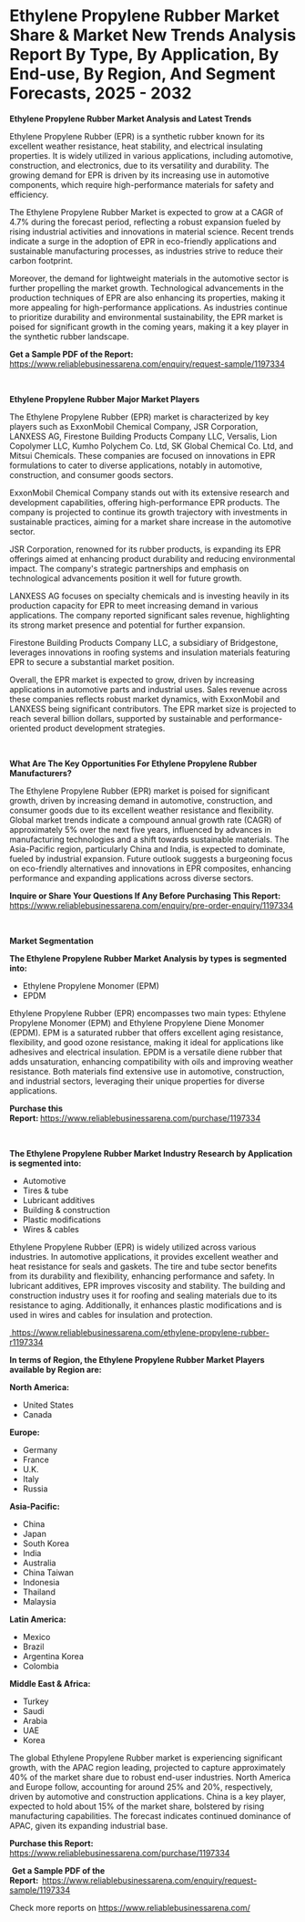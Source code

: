 <p><h1>Ethylene Propylene Rubber Market Share & Market New Trends Analysis Report By Type, By Application, By End-use, By Region, And Segment Forecasts, 2025 - 2032</h1></p><p><strong>Ethylene Propylene Rubber Market Analysis and Latest Trends</strong></p>
<p><p>Ethylene Propylene Rubber (EPR) is a synthetic rubber known for its excellent weather resistance, heat stability, and electrical insulating properties. It is widely utilized in various applications, including automotive, construction, and electronics, due to its versatility and durability. The growing demand for EPR is driven by its increasing use in automotive components, which require high-performance materials for safety and efficiency.</p><p>The Ethylene Propylene Rubber Market is expected to grow at a CAGR of 4.7% during the forecast period, reflecting a robust expansion fueled by rising industrial activities and innovations in material science. Recent trends indicate a surge in the adoption of EPR in eco-friendly applications and sustainable manufacturing processes, as industries strive to reduce their carbon footprint. </p><p>Moreover, the demand for lightweight materials in the automotive sector is further propelling the market growth. Technological advancements in the production techniques of EPR are also enhancing its properties, making it more appealing for high-performance applications. As industries continue to prioritize durability and environmental sustainability, the EPR market is poised for significant growth in the coming years, making it a key player in the synthetic rubber landscape.</p></p>
<p><strong>Get a Sample PDF of the Report:&nbsp;</strong> <a href="https://www.reliablebusinessarena.com/enquiry/request-sample/1197334?utm_campaign=2515&utm_medium=2&utm_source=Github&utm_content=ia&utm_term=01042025&utm_id=ethylene-propylene-rubber">https://www.reliablebusinessarena.com/enquiry/request-sample/1197334</a></p>
<p>&nbsp;</p>
<p><strong>Ethylene Propylene Rubber Major Market Players</strong></p>
<p><p>The Ethylene Propylene Rubber (EPR) market is characterized by key players such as ExxonMobil Chemical Company, JSR Corporation, LANXESS AG, Firestone Building Products Company LLC, Versalis, Lion Copolymer LLC, Kumho Polychem Co. Ltd, SK Global Chemical Co. Ltd, and Mitsui Chemicals. These companies are focused on innovations in EPR formulations to cater to diverse applications, notably in automotive, construction, and consumer goods sectors.</p><p>ExxonMobil Chemical Company stands out with its extensive research and development capabilities, offering high-performance EPR products. The company is projected to continue its growth trajectory with investments in sustainable practices, aiming for a market share increase in the automotive sector.</p><p>JSR Corporation, renowned for its rubber products, is expanding its EPR offerings aimed at enhancing product durability and reducing environmental impact. The company's strategic partnerships and emphasis on technological advancements position it well for future growth.</p><p>LANXESS AG focuses on specialty chemicals and is investing heavily in its production capacity for EPR to meet increasing demand in various applications. The company reported significant sales revenue, highlighting its strong market presence and potential for further expansion.</p><p>Firestone Building Products Company LLC, a subsidiary of Bridgestone, leverages innovations in roofing systems and insulation materials featuring EPR to secure a substantial market position. </p><p>Overall, the EPR market is expected to grow, driven by increasing applications in automotive parts and industrial uses. Sales revenue across these companies reflects robust market dynamics, with ExxonMobil and LANXESS being significant contributors. The EPR market size is projected to reach several billion dollars, supported by sustainable and performance-oriented product development strategies.</p></p>
<p>&nbsp;</p>
<p><strong>What Are The Key Opportunities For Ethylene Propylene Rubber Manufacturers?</strong></p>
<p><p>The Ethylene Propylene Rubber (EPR) market is poised for significant growth, driven by increasing demand in automotive, construction, and consumer goods due to its excellent weather resistance and flexibility. Global market trends indicate a compound annual growth rate (CAGR) of approximately 5% over the next five years, influenced by advances in manufacturing technologies and a shift towards sustainable materials. The Asia-Pacific region, particularly China and India, is expected to dominate, fueled by industrial expansion. Future outlook suggests a burgeoning focus on eco-friendly alternatives and innovations in EPR composites, enhancing performance and expanding applications across diverse sectors.</p></p>
<p><strong>Inquire or Share Your Questions If Any Before Purchasing This Report:</strong> <a href="https://www.reliablebusinessarena.com/enquiry/pre-order-enquiry/1197334?utm_campaign=2515&utm_medium=2&utm_source=Github&utm_content=ia&utm_term=01042025&utm_id=ethylene-propylene-rubber">https://www.reliablebusinessarena.com/enquiry/pre-order-enquiry/1197334</a></p>
<p>&nbsp;</p>
<p><strong>Market Segmentation</strong></p>
<p><strong>The Ethylene Propylene Rubber Market Analysis by types is segmented into:</strong></p>
<p><ul><li>Ethylene Propylene Monomer (EPM)</li><li>EPDM</li></ul></p>
<p><p>Ethylene Propylene Rubber (EPR) encompasses two main types: Ethylene Propylene Monomer (EPM) and Ethylene Propylene Diene Monomer (EPDM). EPM is a saturated rubber that offers excellent aging resistance, flexibility, and good ozone resistance, making it ideal for applications like adhesives and electrical insulation. EPDM is a versatile diene rubber that adds unsaturation, enhancing compatibility with oils and improving weather resistance. Both materials find extensive use in automotive, construction, and industrial sectors, leveraging their unique properties for diverse applications.</p></p>
<p><strong>Purchase this Report:&nbsp;</strong><a href="https://www.reliablebusinessarena.com/purchase/1197334?utm_campaign=2515&utm_medium=2&utm_source=Github&utm_content=ia&utm_term=01042025&utm_id=ethylene-propylene-rubber">https://www.reliablebusinessarena.com/purchase/1197334</a></p>
<p>&nbsp;</p>
<p><strong>The Ethylene Propylene Rubber Market Industry Research by Application is segmented into:</strong></p>
<p><ul><li>Automotive</li><li>Tires & tube</li><li>Lubricant additives</li><li>Building & construction</li><li>Plastic modifications</li><li>Wires & cables</li></ul></p>
<p><p>Ethylene Propylene Rubber (EPR) is widely utilized across various industries. In automotive applications, it provides excellent weather and heat resistance for seals and gaskets. The tire and tube sector benefits from its durability and flexibility, enhancing performance and safety. In lubricant additives, EPR improves viscosity and stability. The building and construction industry uses it for roofing and sealing materials due to its resistance to aging. Additionally, it enhances plastic modifications and is used in wires and cables for insulation and protection.</p></p>
<p><a href="https://www.reliablebusinessarena.com/ethylene-propylene-rubber-r1197334?utm_campaign=2515&utm_medium=2&utm_source=Github&utm_content=ia&utm_term=01042025&utm_id=ethylene-propylene-rubber">&nbsp;https://www.reliablebusinessarena.com/ethylene-propylene-rubber-r1197334</a></p>
<p><strong>In terms of Region, the Ethylene Propylene Rubber Market Players available by Region are:</strong></p>
<p>
    <p> <strong> North America: </strong>
        <ul>
            <li>United States</li>
            <li>Canada</li>
        </ul>
        </p> 
    <p> <strong> Europe: </strong>
        <ul>
            <li>Germany</li>
            <li>France</li>
            <li>U.K.</li>
            <li>Italy</li>
            <li>Russia</li>
        </ul>
        </p> 
    <p> <strong> Asia-Pacific: </strong>
        <ul>
            <li>China</li>
            <li>Japan</li>
            <li>South Korea</li>
            <li>India</li>
            <li>Australia</li>
            <li>China Taiwan</li>
            <li>Indonesia</li>
            <li>Thailand</li>
            <li>Malaysia</li>
        </ul>
        </p> 
    <p> <strong> Latin America: </strong>
        <ul>
            <li>Mexico</li>
            <li>Brazil</li>
            <li>Argentina Korea</li>
            <li>Colombia</li>
        </ul>
        </p> 
    <p> <strong> Middle East & Africa: </strong>
        <ul>
            <li>Turkey</li>
            <li>Saudi</li>
            <li>Arabia</li>
            <li>UAE</li>
            <li>Korea</li>
        </ul>
    </p>
    </p>
<p><p>The global Ethylene Propylene Rubber market is experiencing significant growth, with the APAC region leading, projected to capture approximately 40% of the market share due to robust end-user industries. North America and Europe follow, accounting for around 25% and 20%, respectively, driven by automotive and construction applications. China is a key player, expected to hold about 15% of the market share, bolstered by rising manufacturing capabilities. The forecast indicates continued dominance of APAC, given its expanding industrial base.</p></p>
<p><strong>Purchase this Report: </strong><a href="https://www.reliablebusinessarena.com/purchase/1197334?utm_campaign=2515&utm_medium=2&utm_source=Github&utm_content=ia&utm_term=01042025&utm_id=ethylene-propylene-rubber">https://www.reliablebusinessarena.com/purchase/1197334</a></p>
<p>&nbsp;<strong>Get a Sample PDF of the Report:&nbsp;&nbsp;</strong><a href="https://www.reliablebusinessarena.com/enquiry/request-sample/1197334?utm_campaign=2515&utm_medium=2&utm_source=Github&utm_content=ia&utm_term=01042025&utm_id=ethylene-propylene-rubber">https://www.reliablebusinessarena.com/enquiry/request-sample/1197334</a></p>
<p><strong></strong></p>
<p>Check more reports on <a href="https://www.reliablebusinessarena.com/?utm_campaign=2515&utm_medium=2&utm_source=Github&utm_content=ia&utm_term=01042025&utm_id=ethylene-propylene-rubber">https://www.reliablebusinessarena.com/</a></p>